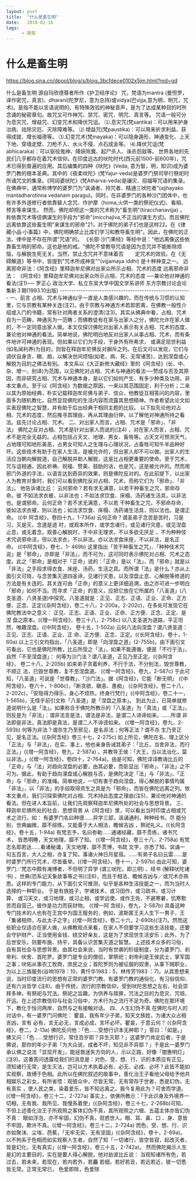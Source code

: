 ```yaml
---
layout: post
title:  "什么是畜生明"
date:   2018-02-16
tags:
      - 随笔
---
```


# 什么是畜生明


https://blog.sina.cn/dpool/blog/s/blog_3bcfdece0102x5jm.html?md=gd



什么是畜生明 源自玛欣德尊者所作《护卫经序论》 咒，梵语为mantra
(曼怛罗，译作密咒，真言)、dharanī(陀罗尼，意为总持)或vidya(巴vijja,意为明，明咒，咒术)。是指不能以言语说明的、有特殊效验的神秘音声，是为了达成某种目的时所念诵的秘密章句。故咒又可作神咒、禁咒、密咒、明咒、真言等。
咒语一般可分为息灾咒、增益咒、幻变咒术和降伏咒诅。
⑴.息灾咒(梵santika)：可以用来护身治病、祛除灾厄、灭除障难等。
⑵.增益咒(梵paustika)：可以用来祈求利益、获得成就、增长福德等。
⑶.幻变咒术(梵mayaka)：可以隐身遁形、神通变化、上天下地、穿墙走壁、刀枪不入、水火不侵、点石成金等。
⑷.降伏咒诅(梵abhicaraka)：可以驱役鬼神、降妖除魔、起尸杀人、诛杀怨敌等。
世界各地的先民们几乎都存在着咒术信仰。在印度远古的吠陀时代(西元前1500-前600年)，咒术已得到普遍的应用。其后编集的四种《吠陀》(Veda, 意为智，明，知识)成为婆罗门教的根本圣典。其中的《夜柔吠陀》(梵Yajur-veda)是婆罗门祭司举行祭祀时所诵咒文的集录。《阿闼婆吠陀》(梵Atharva-veda)是禳灾、招福等咒语的集录。在佛典中，通常称博学的婆罗门为"讽诵者、持咒者、精通三吠陀者"(ajjhayako
mantadharotinna vedanam
paragu)。同时，在非婆罗门的各种沙门团体中，也有许多外道修行者依靠替人念咒、作护摩（homa,火供一类的祭祀仪式)、看相、预言等来谋生。
然而，佛陀却把这一类的咒术称为"畜生明"(tiracchanavijja) ，称依靠咒术等伎俩谋生的手段为"邪命"(micchajiva,不正当的谋生方式)。而且佛陀远离依靠这些畜生明"来谋生的邪命"21，对于佛陀的弟子们也是这样22。在《律藏小品·小事篇》中，佛陀明确禁止比库们学习和教导畜生明"。因此，在佛陀的正法、律中是不存在所谓"咒语"的。
《长部·沙门果经》等经中说："他远离像这些依靠畜生明的邪命。这也是他的戒。"佛陀不曾教导咒语是因为念咒并不能断除烦恼，与解脱生死无关。当然，禁止念咒并不意味着否        定咒术的效验。在《无碍解道》等书中，皆提到"咒术所成神变""(vijjamaya
iddhi) 是十种神变之一。
远离邪命非法：《阿含经》里释迦牟尼佛对出家众所示占相、咒术的态度 远离邪命非法：
《阿含经》里释迦牟尼佛对出家众所示占相、咒术的态度
──兼论他对神通的看法(注1)──
罗正心
政治大学、私立东吴大学中国文学系讲师
东方宗教讨论会论集新３期(1993.10出版)
\-\-\-\-\-\-\-\-\-\-\-\-\-\-\-\-\-\-\-\-\-\-\-\-\-\-\-\-\-\-\-\-\-\-\-\-\-\-\-\-\-\-\-\-\-\-\-\-\-\-\-\-\-\-\--
一、前言 占相、咒术与神通似乎一直是人类感兴趣的，而在传统与习惯的认知里，它与宗教有某种关连(注2)。由于宗教与神通方术若即若离，在佛教一般性介绍或入门的书籍，常有针对两者关系的澄清(注3)。其实从佛典中看，占相、咒术自为一范畴，神通另为一范畴；而佛教徒有在家与出家人之分，佛陀允许在家人做的，不一定同意出家人做。本文仅探讨佛陀对出家人表示有关占相、咒术的态度，兼论他对神通的看法。简单地说，佛陀明白地反对出家人从事占相、咒术，而有条件地许可神通的表现。但如果以它们为手段，于身外有所希求，
或满足现世利益(如名闻利养)为目的，则皆在释迦牟尼佛反对摒斥之列。在后文可以发现，它们与调伏自身贪、瞋、痴，以解决世间烦恼(如老、病、死、无常诸苦)，达到涅盘或心解脱为目的之佛法有别。
本文系以《大正新修大藏经》里的《阿含经》(长、中、杂、增一、别译)为范围，以见佛陀对占相、咒术与神通的看法──赞成与否及其原因，而非研究占相、咒术与神通本身，是以它们如何产生、有多少种类及功用，非本文重点。至于以《阿含经》为数据之原因，一来以其范围固定，利于分析；二来以其为原始经典，朴实记载释迦牟尼佛与弟子、信众、他教徒互相答问的内容，里面多为随机教化，自然显现佛陀的生活内容而流露其思想精神。作者希望此论文如实表现佛陀之智慧，并有助于后出经典于相同主题的比较。
以下拟先论他对占相、咒术的态度，然后推寻其理由，再从其理由衍伸，以了解他对神通所持之看法。兹先讨论占相、咒术。
二、对出家人而言，占相、咒术是「邪命」、「非法」 佛陀之反对占相、咒术是针对出家人而说的(注4) ，对在家人而言，占相、咒术不是完全无益的。占相包括占天文、地理、男女、畜牲等。占天文可预测天气，占地理可知地形美恶，占男女可知人之生理与心理状况，占畜牲可知牛羊品种好坏。这些技术有助于在家人生活，是被允许的，但出家人却不可以做。出家人的生活应当朝向解脱道，自己解脱并助人解脱，这是比占相更重要的使命。至于咒术，咒与诅相通，因此祈祷、祝福、赞美、鼓励的话，也是咒，这是被允许的。然而用邪门外道的手法，以语言达到奇异的效果，则是佛陀反对的。在此前提下，以出家人为教育对象时，我们可以看到佛陀反对占相、咒术，而称它们为「邪命」、「非法」。
他告诉诸比丘：
云何邪命？若有求无满意，以若干种畜生之咒，邪命存命。彼 不如法求衣被，以非法也；不如法求饮食、床榻、汤药诸生活具，以非法也。是谓邪命。云何正命？若不求无满意，不以若 干种畜生之咒，不邪命存命，彼如法求衣被，则以法也；如法求饮食、床榻、汤药诸生活具，则以法也。是谓正命。 (《中 阿含经》，卷四十九，1-736a)
云何正命？谓圣弟子念苦是苦时，习是习，灭是灭，念道是道 时，或观本所作，或学念诸行，或见诸行灾患，或见涅盘止息，或无着念，观善心解脱时，于中非无理求，不以多欲无厌足 ，不为种种伎术咒说邪命活，但以法求衣，不以非法。亦以法求食床座，不以非法，是名正命。 (《中阿含经》，卷七，1-
469b)
这里指出「苦干种畜生之咒」、「种种伎术咒说」是「邪命」，亦即是「非法」，而不可为，这可同时表示佛陀对占相、咒术之态度。此之「邪命」是相对于「正命」说的：「正命」是以「法」，而「邪命」就是以「非法」之手段求得衣食、床座、汤药，生活之具。而所谓「法」是什么？亦从上面引文可晓，与念苦集灭道四圣谛，见诸行灾患，以及涅盘止息、心解脱等修道的方法是有关连的。其关连可由「正命」的意义上更详细追溯，由之亦可进一步明白「邪命」如何不当。而寻求「正命」的意义，应把它放在它所属的「八圣道」(八支圣道、八贤圣道)中探究。八圣道就是：正见、正志、正语、正业、正命、正方便、正念、正定(《杂阿含经》，卷二十八，2-200a，2-202c)，在多处可发现它在佛陀教法中之意义：
正见、正志、正语、正业、正命、正方便、正念、正定、是涅 盘之原本。(《增一阿含经》，卷三十八，2-758c)
以八支圣道为道路，平正坦然，唯趣涅盘。(《中阿含经》， 卷十五，1-502a)
云何八法向涅盘？谓八贤圣道：正见、正志、正语、正业、正 命、正方便、正念、正定。(《长阿含经》，卷十，1-60a)
以上三引文均指出，「八圣道」即是「向涅盘之道」(2-755b)。由下面引文可看出，它也是佛陀所教，比丘所受之「法」，如果不能遵循，便是「不行于法」，自然「不至涅盘道」：
何等为沙门法？谓八圣道，正见乃至正定。(《杂阿含经》， 卷二十八，2-205b)
如来弟子贪着利养，不行于法，不分别法，毁世尊教，不顺正 法，已毁世尊教，复不至涅盘道。 (《增一阿含经》，卷九，2-587c)
于此可知，「八圣道」可说是「世尊教」、「沙门法」。据《阿含经》，它能「断无明」 (《中阿含经》，卷六十，1-806c)，「断贪欲、瞋恚、愚痴」 (《杂阿含经》，卷二十八，2-202c)，「安隐得力得乐，身心不烦热，终身行梵行」(《中阿含经》，卷二十一，1-565b)，无怪乎前引文称「八圣道」是「涅盘之原本」。
到此为止，已简单就修道说明什么是「法」。如果称合于佛陀所教示的「八圣道」为「真法」或「正法」，则反是为「非法」：谓非法言是法，谓法是非法，是谓二人诽谛如来。\...\...所谓 非法即是非法，真法即是真法，是谓二人不诽谤如来。 (《增一阿含经》，卷九，2-593b)
何等为非法？谓杀生乃至邪见，是名非法；何等正法？谓不杀 生乃至正见，是名正法。(《杂阿含经》卷三十七，2-275c)
如上所见，佛陀在名、理上区分「正法」与「非法」，在实、事上，他也亲身告诫其弟子：「比丘，当舍非法，而行正法。」(《增一阿含经》，卷九，2-587a) ，并教导王侯：「大王，当以法治化，莫以非法。」(《增一阿含经》，卷四十，2-764a)。由是可知，佛陀谆谆教诲比丘的「正命」与「法」对趋向涅盘的必要，由其必要，而彰显出「邪命」、「非法」之不可为。据此，有助于趋向浬盘或心解脱与否，是佛陀决定「法」与「非法」、「正命」与「邪命」的准绳。简单地说，一切有害于趋向涅盘，得心解脱的事情均属「非法」，以「非法」的手段取得资生之具是为「邪命」，而皆在佛陀远离之列。依本文重点，我们只探索佛陀对占相、咒术持此态度之理由(注5)，兼论他对神通的看法。但在进人本旨前，让我们先观察释迦牟尼佛所处的社会与思想背景。
三、释迦牟尼佛所处的社会、思想背景 从《阿含经》里，可以看出当时印度占相或咒术之流行。如：
有婆罗门名曰种德\...\...异学三部，讽诵通利，种种经书，尽 能分别，世典幽微，靡不综练。又能善于大人相法，瞻候吉凶 ，祭祀礼义。(《长阿含经》，卷十五，1-94a)
有梵志予，名曰弥勒\...\...通诸经藏，靡不贯练，诸书咒术， 皆悉明睡，天文地理，靡不了知。 (《增一阿含经》，卷三十八，2-758a)
有梵志名耶若达\...\...看诸秘谶，天文地理，靡不贯博，书疏 文字，亦悉了知，讽诵一句五百言，大人之相，亦复了知，事诸火神日月星宿。\...\...有弟子名曰云雷\...\...是时婆罗门所行咒术，尽皆备举。(《增一阿含经》，卷十一，2-597b)
由此可知，婆罗门／梵志中颇有淹博者，不但明了异学 (谓三吠陀，即三明) 、经书 (解释吠陀诸书) 、世典(恐系记天象故事等之书)(注6)，而且于相法、瞻候吉凶与／或咒术亦熟悉。这样的专门能力，从下面引文可推测，似乎是各种生活技能之一，而为当时人选择的一种职业。
于是有族姓子，学诸技术，或习田作，或习疏书，或习计算， 或习天文，或习地理，或习止相，或学远使，或作王佐，不避寒暑，饥寒懃苦而自营己，彼作是功力而获财物。 (《增一阿 含经》，卷九，2-587b)
具备这种专门技术的人也有在王宫中为国王服务的，例如，波斯匿王夫人生下一男子，王「集诸相师，与此太子之字」(《增一阿含经》，卷二十六，2-690b)(注7)。然而这些职业仅适合在家人做，从佛教观点来看，在家人不但要学习这些生活技能，还要会守护财产、正当使用金钱、结交好亲友，这是为了求现世生活安乐；此外，为了后世安乐，则要布施、持平，具备认识苦集灭道之智慧。
上述技术众多的习俗，自有其社会与思想背景。由其社会来说，当时有世袭的阶级制度，分为婆罗门、剎帝利、吠舍、首陀罗。婆罗门是专业的僧侣，掌祭祀；剎帝利是王侯武士，掌军国之事；吠佑从事农工牧商，庶民之业；首陀罗则为被征服的奴隶，从事下贼职业，为以上三族服务(谷响1978：10，黄忏华1983：5，林传芳1983
：7)。从其思想来说，当时印度流行的思想有正常的婆罗门教、有婆罗门教的通俗化、有习俗信仰、还有六派哲学 (注8)。由于传统，流行的宗教信仰，受到吠陀思想之左右，社会崇拜多神，有祭祀与咒法。祭祀之旨趣，为供养与赎罪，咒法之目的为息灾、咒咀、开运。在上述宗教信仰与社会习俗中，方术行为之流行不足为奇。佛陀在那环境下，教化于恒河两岸，自然与之有接触对话。
四、人生幻伪不真 在佛陀与时人的对话中，有一婆罗门问佛陀：
瞿昙，我有年少子弟，知天文族姓，为诸大众占相吉凶，言有 必有，言无必无，言成必成，言坏必坏。瞿昙，于意云何？ (《杂阿含经》，卷二，2-13a)
佛陀反问他：「色\...\...受想行识本无种耶？」答曰：「如是。」佛又问：「色\...\...受想行识，常住百岁耶？异生灭耶？」这婆罗门肯定后者，于是佛说，那你的年少子弟「为大众说，成者不坏，知见非不异耶？」于是此一婆罗门承认佛之说法「显现开发」，能拯救迷失方向的人，示以正路，好像「闇惠明灯」(注9)。这番答问透露给我们的消息是：对色、受、想、行、识的本质应有正见，须知诸行无常，是生灭法，岂可以方术执着必有、必无、必成、必坏？此皆不能如实观察，故缚于色相。此所以在佛陀叙述的故事中，善化治王子看他父母给予他共相娱乐之彩女，有所省悟：观彼众中，尽皆无常，无有常存于世者，悉是幻伪，无有真实 ，使人民之类，染着爱乐，皆不知远离之。我今复用此为？可舍而学道。(《增一阿含经》，卷三十二，2-727a)
事实上，依佛所教示：「于此识身及外境界一切相，无有我、我所见、我慢系着使」(《杂阿含经》，卷三十七，2-268b)可知，不但上述善化治王子所观照之客体幻伪不真，其所观照之六根、五蕴主体亦皆幻伪不真：
眼如浮泡，亦不牢固，幻伪不真，诳惑世人。眼、耳、鼻、口 、身、意皆不牢固，欺许不真。(《增一阿含经》，卷三十二，2-724a)
而色、受、想、行、识亦如聚沫、尘埃、芭蕉，「无牢无实，无有坚固」(《杂阿含经》，卷十，2-69a)。以不拘系于色相而如实观察人生者，自然了知「一切诸行，皆空皆寂，起改灭者，皆是幻化，无有真实」(《增一阿含经》，卷三十五，2-742a)。
然而佛陀揭示人生是幻的主要目的，实在是要人得心解脱，他对劫波比丘说：
当观知诸所有色，若过去，若未来，若现在，若内若外，若麤 若细，若好若丑，若远若近，彼一切悉皆无常。正常无常已， 色爱即除，色爱除

